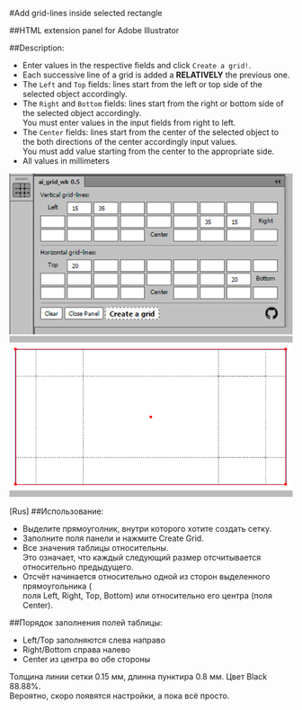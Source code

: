 #Add grid-lines inside selected rectangle

##HTML extension panel for Adobe Illustrator

##Description:
* Enter values in the respective fields and click `Create a grid!`.
* Each successive line of a grid is added a **RELATIVELY** the previous one.
* The `Left` and `Top` fields: lines start from the left or top side of the selected object accordingly.
* The `Right` and `Bottom` fields: lines start from the right or bottom side of the selected object accordingly.
<br>You must enter values in the input fields from right to left.
* The `Center` fields: lines start from the center of the selected object to the both directions of the center accordingly input values.
<br>You must add value starting from the center to the appropriate side.
* All values in millimeters

![Panel](img/ai_grid_panel.png)
![Panel](img/ai_grid_gridlines.png)


[Rus]
##Использование:
* Выделите прямоуголник, внутри которого хотите создать сетку.
* Заполните поля панели и нажмите Create Grid.
* Все значения таблицы относительны.
<br> Это означает, что каждый следующий размер отсчитывается относительно предыдущего.
* Отсчёт начинается относительно одной из сторон выделенного прямоугольника
(<br>поля Left, Right, Top, Bottom) или относительно его центра (поля Center).

##Порядок заполнения полей таблицы:
* Left/Top заполняются слева направо
* Right/Bottom справа налево
* Center из центра во обе стороны

Толщина линии сетки 0.15 мм, длинна пунктира 0.8 мм. Цвет Black 88.88%.
<br>Вероятно, скоро появятся настройки, а пока всё просто.